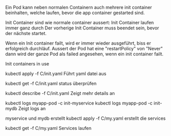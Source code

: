 Ein Pod kann neben normalen Containern auch mehrere init container beinhalten, welche laufen, bevor die app container gestarted sind.

Init Container sind wie normale container aussert:
Init Container laufen immer ganz durch
Der vorherige Init Container muss beendet sein, bevor der nächste startet.

Wenn ein Init container failt, wird er immer wieder ausgeführt, biss er erfolgreich durchläuf.
Aussert der Pod hat eine "restartPolicy" von "Never" dann wird der ganze Pod als failed angesehen, wenn ein init container failt.



Init containers in use



kubectl apply -f C/init.yaml
Führt yaml datei aus

kubectl get -f C/init.yaml
status überprüfen

kubectl describe -f C/init.yaml
Zeigt mehr details an

kubectl logs myapp-pod -c init-myservice
kubectl logs myapp-pod -c init-mydb
Zeigt logs an


myservice und mydb erstellt
kubectl apply -f C/my.yaml
erstellt die services

kubectl get -f C/my.yaml
Services laufen

